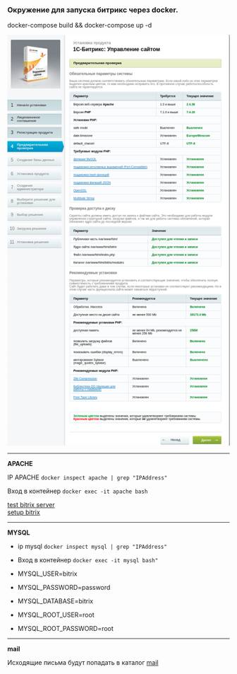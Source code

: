 
<h3> Окружение для запуска битрикс через docker. </h3>
docker-compose build  && docker-compose up -d

![alt text](./settings.png "�������� ����� ���")
<hr>

**APACHE**

IP APACHE
 `docker inspect apache | grep "IPAddress"`

Вход в контейнер
`docker exec -it apache bash`

<a  href="http://127.0.0.1/bitrix_server_test.php">test bitrix server</a> <br>
<a  href="http://127.0.0.1/bitrixsetup.php">setup bitrix </a> <br>

<hr>

**MYSQL**

- ip mysql  `docker inspect mysql | grep "IPAddress"` 
- Вход в контейнер `docker exec -it mysql bash"` 

- MYSQL_USER=bitrix
- MYSQL_PASSWORD=password
- MYSQL_DATABASE=bitrix
- MYSQL_ROOT_USER=root
- MYSQL_ROOT_PASSWORD=root

<hr>

**mail**

Исходящие письма будут попадать в каталог <a  href="./mail">mail</a> <br>


